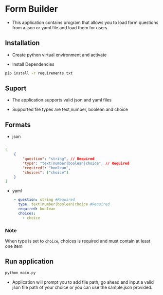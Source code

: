 # Form Builder

- This application contains program that allows you to load form questions from a json or yaml file and load them for users.

## Installation

- Create python virtual environment and activate

- Install Dependencies

```sh
pip install -r requirements.txt
```

## Suport

- The application supports valid json and yaml files

- Supported file types are text,number, boolean and choice

## Formats

- json

```json

[
    {
        "question": "string", // Required
        "type": "text|number|boolean|choice", // Required
        "required": "boolean", 
        "choices": ["choice"]
    }
]

```

- yaml

```yaml
    - question: string #Required
      type: text|number|boolean|choice #Required
      required: boolean
      choices:
        - choice

```

### Note

When type is set to `choice`, choices is required and must contain at least one item

## Run application

```sh
python main.py
```

- Application will prompt you to add file path, go ahead and input a valid json file path of your choice or you can use the sample.json provided.
